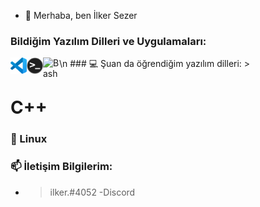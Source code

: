 - 👋 Merhaba, ben İlker Sezer


### Bildiğim Yazılım Dilleri ve Uygulamaları:


<img align="left" alt="Visual Studio Code" width="26px" src="https://raw.githubusercontent.com/github/explore/80688e429a7d4ef2fca1e82350fe8e3517d3494d/topics/visual-studio-code/visual-studio-code.png" />
<img align="left" alt="Terminal" width="26px" src="https://raw.githubusercontent.com/github/explore/80688e429a7d4ef2fca1e82350fe8e3517d3494d/topics/terminal/terminal.png" />
<img align="left" alt="Bash" width="26px" src="https://cdn.discordapp.com/attachments/832611714817720341/854367711785779200/bash.png" />\n
### 💻 Şuan da öğrendiğim yazılım dilleri:
> <h1>C++</h1>

### 💞️ Linux
### 📫 İletişim Bilgilerim:
- > ilker.#4052 -Discord
